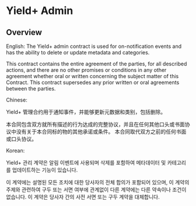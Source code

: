 <h1 class="clause">Yield+ Admin</h1>

## Overview

English:
The Yield+ admin contract is used for on-notification events and has the ability to delete or update metadata and categories.

This contract contains the entire agreement of the parties, for all described actions, and there are no other promises or conditions in any other agreement whether oral or written concerning the subject matter of this Contract. This contract supersedes any prior written or oral agreements between the parties.

Chinese: 

Yield+ 管理合约用于通知事件，并能够更新元数据和类别，包括删除。

本合同包含双方就所有描述的行为达成的完整协议，并且在任何其他口头或书面协议中没有关于本合同标的物的其他承诺或条件。 本合同取代双方之前的任何书面或口头协议。

Korean: 

Yield+ 관리 계약은 알림 이벤트에 사용되며 삭제를 포함하여 메타데이터 및 카테고리를 업데이트하는 기능이 있습니다.

이 계약에는 설명된 모든 조치에 대한 당사자의 전체 합의가 포함되어 있으며, 이 계약의 주제와 관련하여 구두 또는 서면 여부에 관계없이 다른 계약에는 다른 약속이나 조건이 없습니다. 이 계약은 당사자 간의 사전 서면 또는 구두 계약을 대체합니다.
